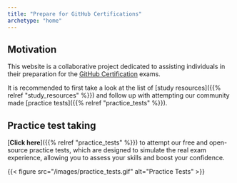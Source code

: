 ```yaml
---
title: "Prepare for GitHub Certifications"
archetype: "home"
---
```


## Motivation 

This website is a collaborative project dedicated to assisting individuals in their preparation for the [GitHub Certification](https://resources.github.com/learn/certifications/) exams.

It is recommended to first take a look at the list of [study resources]({{% relref "study_resources" %}}) and follow up with attempting our community made [practice tests]({{% relref "practice_tests" %}}).


## Practice test taking


[**Click here**]({{% relref "practice_tests" %}}) to attempt our free and open-source practice tests, which are designed to simulate the real exam experience, allowing you to assess your skills and boost your confidence.

{{< figure src="/images/practice_tests.gif" alt="Practice Tests" >}}
